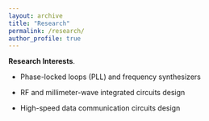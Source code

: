 ```yaml
---
layout: archive
title: "Research"
permalink: /research/
author_profile: true
---
```

<b>Research Interests</b>.<br>

* Phase-locked loops (PLL) and frequency synthesizers

* RF and millimeter-wave integrated circuits design

* High-speed data communication circuits design
